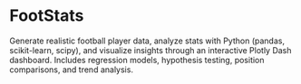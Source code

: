 # FootStats
Generate realistic football player data, analyze stats with Python (pandas, scikit-learn, scipy), and visualize insights through an interactive Plotly Dash dashboard. Includes regression models, hypothesis testing, position comparisons, and trend analysis.
